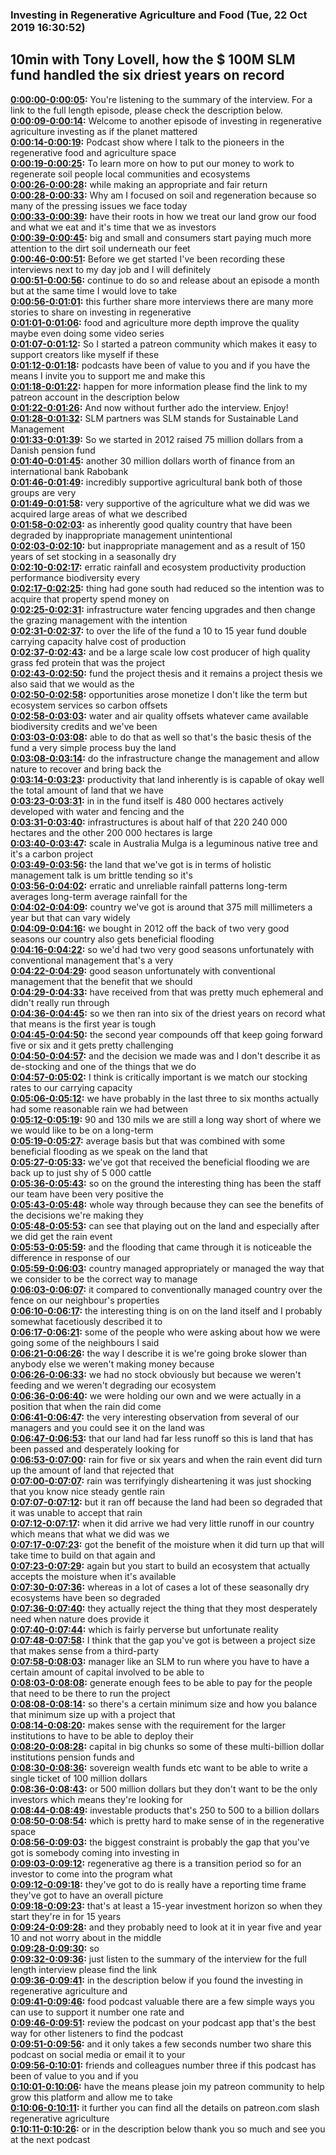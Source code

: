 ### Investing in Regenerative Agriculture and Food  (Tue, 22 Oct 2019 16:30:52)
## 10min with Tony Lovell, how the $ 100M SLM fund handled the six driest years on record  
**[0:00:00-0:00:05](https://investinginregenerativeagriculture.com/2019/08/27/tony-lovell-2/#t=0:00:00):**  You're listening to the summary of the interview. For a link to the full length episode, please check the description below.  
**[0:00:09-0:00:14](https://investinginregenerativeagriculture.com/2019/08/27/tony-lovell-2/#t=0:00:09):**  Welcome to another episode of investing in regenerative agriculture investing as if the planet mattered  
**[0:00:14-0:00:19](https://investinginregenerativeagriculture.com/2019/08/27/tony-lovell-2/#t=0:00:14):**  Podcast show where I talk to the pioneers in the regenerative food and agriculture space  
**[0:00:19-0:00:25](https://investinginregenerativeagriculture.com/2019/08/27/tony-lovell-2/#t=0:00:19):**  To learn more on how to put our money to work to regenerate soil people local communities and ecosystems  
**[0:00:26-0:00:28](https://investinginregenerativeagriculture.com/2019/08/27/tony-lovell-2/#t=0:00:26):**  while making an appropriate and fair return  
**[0:00:28-0:00:33](https://investinginregenerativeagriculture.com/2019/08/27/tony-lovell-2/#t=0:00:28):**  Why am I focused on soil and regeneration because so many of the pressing issues we face today  
**[0:00:33-0:00:39](https://investinginregenerativeagriculture.com/2019/08/27/tony-lovell-2/#t=0:00:33):**  have their roots in how we treat our land grow our food and what we eat and it's time that we as investors  
**[0:00:39-0:00:45](https://investinginregenerativeagriculture.com/2019/08/27/tony-lovell-2/#t=0:00:39):**  big and small and consumers start paying much more attention to the dirt soil underneath our feet  
**[0:00:46-0:00:51](https://investinginregenerativeagriculture.com/2019/08/27/tony-lovell-2/#t=0:00:46):**  Before we get started I've been recording these interviews next to my day job and I will definitely  
**[0:00:51-0:00:56](https://investinginregenerativeagriculture.com/2019/08/27/tony-lovell-2/#t=0:00:51):**  continue to do so and release about an episode a month but at the same time I would love to take  
**[0:00:56-0:01:01](https://investinginregenerativeagriculture.com/2019/08/27/tony-lovell-2/#t=0:00:56):**  this further share more interviews there are many more stories to share on investing in regenerative  
**[0:01:01-0:01:06](https://investinginregenerativeagriculture.com/2019/08/27/tony-lovell-2/#t=0:01:01):**  food and agriculture more depth improve the quality maybe even doing some video series  
**[0:01:07-0:01:12](https://investinginregenerativeagriculture.com/2019/08/27/tony-lovell-2/#t=0:01:07):**  So I started a patreon community which makes it easy to support creators like myself if these  
**[0:01:12-0:01:18](https://investinginregenerativeagriculture.com/2019/08/27/tony-lovell-2/#t=0:01:12):**  podcasts have been of value to you and if you have the means I invite you to support me and make this  
**[0:01:18-0:01:22](https://investinginregenerativeagriculture.com/2019/08/27/tony-lovell-2/#t=0:01:18):**  happen for more information please find the link to my patreon account in the description below  
**[0:01:22-0:01:26](https://investinginregenerativeagriculture.com/2019/08/27/tony-lovell-2/#t=0:01:22):**  And now without further ado the interview. Enjoy!  
**[0:01:28-0:01:32](https://investinginregenerativeagriculture.com/2019/08/27/tony-lovell-2/#t=0:01:28):**  SLM partners was SLM stands for Sustainable Land Management  
**[0:01:33-0:01:39](https://investinginregenerativeagriculture.com/2019/08/27/tony-lovell-2/#t=0:01:33):**  So we started in 2012 raised 75 million dollars from a Danish pension fund  
**[0:01:40-0:01:45](https://investinginregenerativeagriculture.com/2019/08/27/tony-lovell-2/#t=0:01:40):**  another 30 million dollars worth of finance from an international bank Rabobank  
**[0:01:46-0:01:49](https://investinginregenerativeagriculture.com/2019/08/27/tony-lovell-2/#t=0:01:46):**  incredibly supportive agricultural bank both of those groups are very  
**[0:01:49-0:01:58](https://investinginregenerativeagriculture.com/2019/08/27/tony-lovell-2/#t=0:01:49):**  very supportive of the agriculture what we did was we acquired large areas of what we described  
**[0:01:58-0:02:03](https://investinginregenerativeagriculture.com/2019/08/27/tony-lovell-2/#t=0:01:58):**  as inherently good quality country that have been degraded by inappropriate management unintentional  
**[0:02:03-0:02:10](https://investinginregenerativeagriculture.com/2019/08/27/tony-lovell-2/#t=0:02:03):**  but inappropriate management and as a result of 150 years of set stocking in a seasonally dry  
**[0:02:10-0:02:17](https://investinginregenerativeagriculture.com/2019/08/27/tony-lovell-2/#t=0:02:10):**  erratic rainfall and ecosystem productivity production performance biodiversity every  
**[0:02:17-0:02:25](https://investinginregenerativeagriculture.com/2019/08/27/tony-lovell-2/#t=0:02:17):**  thing had gone south had reduced so the intention was to acquire that property spend money on  
**[0:02:25-0:02:31](https://investinginregenerativeagriculture.com/2019/08/27/tony-lovell-2/#t=0:02:25):**  infrastructure water fencing upgrades and then change the grazing management with the intention  
**[0:02:31-0:02:37](https://investinginregenerativeagriculture.com/2019/08/27/tony-lovell-2/#t=0:02:31):**  to over the life of the fund a 10 to 15 year fund double carrying capacity halve cost of production  
**[0:02:37-0:02:43](https://investinginregenerativeagriculture.com/2019/08/27/tony-lovell-2/#t=0:02:37):**  and be a large scale low cost producer of high quality grass fed protein that was the project  
**[0:02:43-0:02:50](https://investinginregenerativeagriculture.com/2019/08/27/tony-lovell-2/#t=0:02:43):**  fund the project thesis and it remains a project thesis we also said that we would as the  
**[0:02:50-0:02:58](https://investinginregenerativeagriculture.com/2019/08/27/tony-lovell-2/#t=0:02:50):**  opportunities arose monetize I don't like the term but ecosystem services so carbon offsets  
**[0:02:58-0:03:03](https://investinginregenerativeagriculture.com/2019/08/27/tony-lovell-2/#t=0:02:58):**  water and air quality offsets whatever came available biodiversity credits and we've been  
**[0:03:03-0:03:08](https://investinginregenerativeagriculture.com/2019/08/27/tony-lovell-2/#t=0:03:03):**  able to do that as well so that's the basic thesis of the fund a very simple process buy the land  
**[0:03:08-0:03:14](https://investinginregenerativeagriculture.com/2019/08/27/tony-lovell-2/#t=0:03:08):**  do the infrastructure change the management and allow nature to recover and bring back the  
**[0:03:14-0:03:23](https://investinginregenerativeagriculture.com/2019/08/27/tony-lovell-2/#t=0:03:14):**  productivity that land inherently is is capable of okay well the total amount of land that we have  
**[0:03:23-0:03:31](https://investinginregenerativeagriculture.com/2019/08/27/tony-lovell-2/#t=0:03:23):**  in in the fund itself is 480 000 hectares actively developed with water and fencing and the  
**[0:03:31-0:03:40](https://investinginregenerativeagriculture.com/2019/08/27/tony-lovell-2/#t=0:03:31):**  infrastructures is about half of that 220 240 000 hectares and the other 200 000 hectares is large  
**[0:03:40-0:03:47](https://investinginregenerativeagriculture.com/2019/08/27/tony-lovell-2/#t=0:03:40):**  scale in Australia Mulga is a leguminous native tree and it's a carbon project  
**[0:03:49-0:03:56](https://investinginregenerativeagriculture.com/2019/08/27/tony-lovell-2/#t=0:03:49):**  the land that we've got is in terms of holistic management talk is um brittle tending so it's  
**[0:03:56-0:04:02](https://investinginregenerativeagriculture.com/2019/08/27/tony-lovell-2/#t=0:03:56):**  erratic and unreliable rainfall patterns long-term averages long-term average rainfall for the  
**[0:04:02-0:04:09](https://investinginregenerativeagriculture.com/2019/08/27/tony-lovell-2/#t=0:04:02):**  country we've got is around that 375 mill millimeters a year but that can vary widely  
**[0:04:09-0:04:16](https://investinginregenerativeagriculture.com/2019/08/27/tony-lovell-2/#t=0:04:09):**  we bought in 2012 off the back of two very good seasons our country also gets beneficial flooding  
**[0:04:16-0:04:22](https://investinginregenerativeagriculture.com/2019/08/27/tony-lovell-2/#t=0:04:16):**  so we'd had two very good seasons unfortunately with conventional management that's a very  
**[0:04:22-0:04:29](https://investinginregenerativeagriculture.com/2019/08/27/tony-lovell-2/#t=0:04:22):**  good season unfortunately with conventional management that the benefit that we should  
**[0:04:29-0:04:33](https://investinginregenerativeagriculture.com/2019/08/27/tony-lovell-2/#t=0:04:29):**  have received from that was pretty much ephemeral and didn't really run through  
**[0:04:36-0:04:45](https://investinginregenerativeagriculture.com/2019/08/27/tony-lovell-2/#t=0:04:36):**  so we then ran into six of the driest years on record what that means is the first year is tough  
**[0:04:45-0:04:50](https://investinginregenerativeagriculture.com/2019/08/27/tony-lovell-2/#t=0:04:45):**  the second year compounds off that keep going forward five or six and it gets pretty challenging  
**[0:04:50-0:04:57](https://investinginregenerativeagriculture.com/2019/08/27/tony-lovell-2/#t=0:04:50):**  and the decision we made was and I don't describe it as de-stocking and one of the things that we do  
**[0:04:57-0:05:02](https://investinginregenerativeagriculture.com/2019/08/27/tony-lovell-2/#t=0:04:57):**  I think is critically important is we match our stocking rates to our carrying capacity  
**[0:05:06-0:05:12](https://investinginregenerativeagriculture.com/2019/08/27/tony-lovell-2/#t=0:05:06):**  we have probably in the last three to six months actually had some reasonable rain we had between  
**[0:05:12-0:05:19](https://investinginregenerativeagriculture.com/2019/08/27/tony-lovell-2/#t=0:05:12):**  90 and 130 mils we are still a long way short of where we we would like to be on a long-term  
**[0:05:19-0:05:27](https://investinginregenerativeagriculture.com/2019/08/27/tony-lovell-2/#t=0:05:19):**  average basis but that was combined with some beneficial flooding as we speak on the land that  
**[0:05:27-0:05:33](https://investinginregenerativeagriculture.com/2019/08/27/tony-lovell-2/#t=0:05:27):**  we've got that received the beneficial flooding we are back up to just shy of 5 000 cattle  
**[0:05:36-0:05:43](https://investinginregenerativeagriculture.com/2019/08/27/tony-lovell-2/#t=0:05:36):**  so on the ground the interesting thing has been the staff our team have been very positive the  
**[0:05:43-0:05:48](https://investinginregenerativeagriculture.com/2019/08/27/tony-lovell-2/#t=0:05:43):**  whole way through because they can see the benefits of the decisions we're making they  
**[0:05:48-0:05:53](https://investinginregenerativeagriculture.com/2019/08/27/tony-lovell-2/#t=0:05:48):**  can see that playing out on the land and especially after we did get the rain event  
**[0:05:53-0:05:59](https://investinginregenerativeagriculture.com/2019/08/27/tony-lovell-2/#t=0:05:53):**  and the flooding that came through it is noticeable the difference in response of our  
**[0:05:59-0:06:03](https://investinginregenerativeagriculture.com/2019/08/27/tony-lovell-2/#t=0:05:59):**  country managed appropriately or managed the way that we consider to be the correct way to manage  
**[0:06:03-0:06:07](https://investinginregenerativeagriculture.com/2019/08/27/tony-lovell-2/#t=0:06:03):**  it compared to conventionally managed country over the fence on our neighbour's properties  
**[0:06:10-0:06:17](https://investinginregenerativeagriculture.com/2019/08/27/tony-lovell-2/#t=0:06:10):**  the interesting thing is on on the land itself and I probably somewhat facetiously described it to  
**[0:06:17-0:06:21](https://investinginregenerativeagriculture.com/2019/08/27/tony-lovell-2/#t=0:06:17):**  some of the people who were asking about how we were going some of the neighbours I said  
**[0:06:21-0:06:26](https://investinginregenerativeagriculture.com/2019/08/27/tony-lovell-2/#t=0:06:21):**  the way I describe it is we're going broke slower than anybody else we weren't making money because  
**[0:06:26-0:06:33](https://investinginregenerativeagriculture.com/2019/08/27/tony-lovell-2/#t=0:06:26):**  we had no stock obviously but because we weren't feeding and we weren't degrading our ecosystem  
**[0:06:36-0:06:40](https://investinginregenerativeagriculture.com/2019/08/27/tony-lovell-2/#t=0:06:36):**  we were holding our own and we were actually in a position that when the rain did come  
**[0:06:41-0:06:47](https://investinginregenerativeagriculture.com/2019/08/27/tony-lovell-2/#t=0:06:41):**  the very interesting observation from several of our managers and you could see it on the land was  
**[0:06:47-0:06:53](https://investinginregenerativeagriculture.com/2019/08/27/tony-lovell-2/#t=0:06:47):**  that our land had far less runoff so this is land that has been passed and desperately looking for  
**[0:06:53-0:07:00](https://investinginregenerativeagriculture.com/2019/08/27/tony-lovell-2/#t=0:06:53):**  rain for five or six years and when the rain event did turn up the amount of land that rejected that  
**[0:07:00-0:07:07](https://investinginregenerativeagriculture.com/2019/08/27/tony-lovell-2/#t=0:07:00):**  rain was terrifyingly disheartening it was just shocking that you know nice steady gentle rain  
**[0:07:07-0:07:12](https://investinginregenerativeagriculture.com/2019/08/27/tony-lovell-2/#t=0:07:07):**  but it ran off because the land had been so degraded that it was unable to accept that rain  
**[0:07:12-0:07:17](https://investinginregenerativeagriculture.com/2019/08/27/tony-lovell-2/#t=0:07:12):**  when it did arrive we had very little runoff in our country which means that what we did was we  
**[0:07:17-0:07:23](https://investinginregenerativeagriculture.com/2019/08/27/tony-lovell-2/#t=0:07:17):**  got the benefit of the moisture when it did turn up that will take time to build on that again and  
**[0:07:23-0:07:29](https://investinginregenerativeagriculture.com/2019/08/27/tony-lovell-2/#t=0:07:23):**  again but you start to build an ecosystem that actually accepts the moisture when it's available  
**[0:07:30-0:07:36](https://investinginregenerativeagriculture.com/2019/08/27/tony-lovell-2/#t=0:07:30):**  whereas in a lot of cases a lot of these seasonally dry ecosystems have been so degraded  
**[0:07:36-0:07:40](https://investinginregenerativeagriculture.com/2019/08/27/tony-lovell-2/#t=0:07:36):**  they actually reject the thing that they most desperately need when nature does provide it  
**[0:07:40-0:07:44](https://investinginregenerativeagriculture.com/2019/08/27/tony-lovell-2/#t=0:07:40):**  which is fairly perverse but unfortunate reality  
**[0:07:48-0:07:58](https://investinginregenerativeagriculture.com/2019/08/27/tony-lovell-2/#t=0:07:48):**  I think that the gap you've got is between a project size that makes sense from a third-party  
**[0:07:58-0:08:03](https://investinginregenerativeagriculture.com/2019/08/27/tony-lovell-2/#t=0:07:58):**  manager like an SLM to run where you have to have a certain amount of capital involved to be able to  
**[0:08:03-0:08:08](https://investinginregenerativeagriculture.com/2019/08/27/tony-lovell-2/#t=0:08:03):**  generate enough fees to be able to pay for the people that need to be there to run the project  
**[0:08:08-0:08:14](https://investinginregenerativeagriculture.com/2019/08/27/tony-lovell-2/#t=0:08:08):**  so there's a certain minimum size and how you balance that minimum size up with a project that  
**[0:08:14-0:08:20](https://investinginregenerativeagriculture.com/2019/08/27/tony-lovell-2/#t=0:08:14):**  makes sense with the requirement for the larger institutions to have to be able to deploy their  
**[0:08:20-0:08:28](https://investinginregenerativeagriculture.com/2019/08/27/tony-lovell-2/#t=0:08:20):**  capital in big chunks so some of these multi-billion dollar institutions pension funds and  
**[0:08:30-0:08:36](https://investinginregenerativeagriculture.com/2019/08/27/tony-lovell-2/#t=0:08:30):**  sovereign wealth funds etc want to be able to write a single ticket of 100 million dollars  
**[0:08:36-0:08:43](https://investinginregenerativeagriculture.com/2019/08/27/tony-lovell-2/#t=0:08:36):**  or 500 million dollars but they don't want to be the only investors which means they're looking for  
**[0:08:44-0:08:49](https://investinginregenerativeagriculture.com/2019/08/27/tony-lovell-2/#t=0:08:44):**  investable products that's 250 to 500 to a billion dollars  
**[0:08:50-0:08:54](https://investinginregenerativeagriculture.com/2019/08/27/tony-lovell-2/#t=0:08:50):**  which is pretty hard to make sense of in the regenerative space  
**[0:08:56-0:09:03](https://investinginregenerativeagriculture.com/2019/08/27/tony-lovell-2/#t=0:08:56):**  the biggest constraint is probably the gap that you've got is somebody coming into investing in  
**[0:09:03-0:09:12](https://investinginregenerativeagriculture.com/2019/08/27/tony-lovell-2/#t=0:09:03):**  regenerative ag there is a transition period so for an investor to come into the program what  
**[0:09:12-0:09:18](https://investinginregenerativeagriculture.com/2019/08/27/tony-lovell-2/#t=0:09:12):**  they've got to do is really have a reporting time frame they've got to have an overall picture  
**[0:09:18-0:09:23](https://investinginregenerativeagriculture.com/2019/08/27/tony-lovell-2/#t=0:09:18):**  that's at least a 15-year investment horizon so when they start they're in for 15 years  
**[0:09:24-0:09:28](https://investinginregenerativeagriculture.com/2019/08/27/tony-lovell-2/#t=0:09:24):**  and they probably need to look at it in year five and year 10 and not worry about in the middle  
**[0:09:28-0:09:30](https://investinginregenerativeagriculture.com/2019/08/27/tony-lovell-2/#t=0:09:28):**  so  
**[0:09:32-0:09:36](https://investinginregenerativeagriculture.com/2019/08/27/tony-lovell-2/#t=0:09:32):**  just listen to the summary of the interview for the full length interview please find the link  
**[0:09:36-0:09:41](https://investinginregenerativeagriculture.com/2019/08/27/tony-lovell-2/#t=0:09:36):**  in the description below if you found the investing in regenerative agriculture and  
**[0:09:41-0:09:46](https://investinginregenerativeagriculture.com/2019/08/27/tony-lovell-2/#t=0:09:41):**  food podcast valuable there are a few simple ways you can use to support it number one rate and  
**[0:09:46-0:09:51](https://investinginregenerativeagriculture.com/2019/08/27/tony-lovell-2/#t=0:09:46):**  review the podcast on your podcast app that's the best way for other listeners to find the podcast  
**[0:09:51-0:09:56](https://investinginregenerativeagriculture.com/2019/08/27/tony-lovell-2/#t=0:09:51):**  and it only takes a few seconds number two share this podcast on social media or email it to your  
**[0:09:56-0:10:01](https://investinginregenerativeagriculture.com/2019/08/27/tony-lovell-2/#t=0:09:56):**  friends and colleagues number three if this podcast has been of value to you and if you  
**[0:10:01-0:10:06](https://investinginregenerativeagriculture.com/2019/08/27/tony-lovell-2/#t=0:10:01):**  have the means please join my patreon community to help grow this platform and allow me to take  
**[0:10:06-0:10:11](https://investinginregenerativeagriculture.com/2019/08/27/tony-lovell-2/#t=0:10:06):**  it further you can find all the details on patreon.com slash regenerative agriculture  
**[0:10:11-0:10:26](https://investinginregenerativeagriculture.com/2019/08/27/tony-lovell-2/#t=0:10:11):**  or in the description below thank you so much and see you at the next podcast  